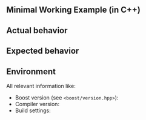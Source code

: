 ## Minimal Working Example (in C++)

## Actual behavior

## Expected  behavior

## Environment

All relevant information like:

- Boost version (see `<boost/version.hpp>`):
- Compiler version:
- Build settings:
